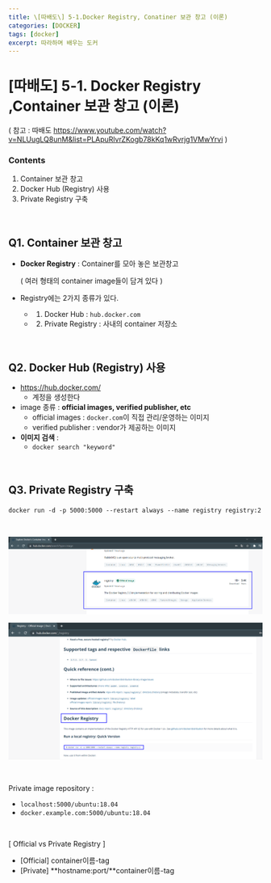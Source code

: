 ```yaml
---
title: \[따배도\] 5-1.Docker Registry, Conatiner 보관 창고 (이론)
categories: [DOCKER]
tags: [docker]
excerpt: 따라하며 배우는 도커
---
```


<script src="https://cdn.mathjax.org/mathjax/latest/MathJax.js?config=TeX-AMS-MML_HTMLorMML" type="text/javascript"></script>

# \[따배도] 5-1. Docker Registry ,Container 보관 창고 (이론)

( 참고 : 따배도 https://www.youtube.com/watch?v=NLUugLQ8unM&list=PLApuRlvrZKogb78kKq1wRvrjg1VMwYrvi )

### Contents

1. Container 보관 창고
2. Docker Hub (Registry) 사용
3. Private Registry 구축

<br>

## Q1. Container 보관 창고

- **Docker Registry** : Container를 모아 놓은 보관창고

  ( 여러 형태의 container image들이 담겨 있다 )

- Registry에는 2가지 종류가 있다.

  - 1) Docker Hub : `hub.docker.com`
  - 2) Private Registry : 사내의 container 저장소

<br>

## Q2. Docker Hub (Registry) 사용

- https://hub.docker.com/
  - 계정을 생성한다
- image 종류 : **official images, verified publisher, etc**
  - official images : `docker.com`이 직접 관리/운영하는 이미지
  - verified publisher : vendor가 제공하는 이미지
- **이미지 검색** :
  - `docker search "keyword"`

<br>

## Q3. Private Registry 구축

`docker run -d -p 5000:5000 --restart always --name registry registry:2`

<br>

![figure2](/assets/img/docker/img76.png)

![figure2](/assets/img/docker/img77.png)

<br>

Private image repository :

- `localhost:5000/ubuntu:18.04`
- `docker.example.com:5000/ubuntu:18.04`

<br>

[ Official vs Private Registry ]

- [Official] container이름-tag
- [Private] **hostname:port/**container이름-tag